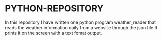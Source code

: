 # PYTHON-REPOSITORY
In this repository I have written one python program  weather_reader that reads the weather information daily from a website through the json file.It prints it on the screen with a text fomat output.
